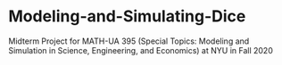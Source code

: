 # Modeling-and-Simulating-Dice
Midterm Project for MATH-UA 395 (Special Topics: Modeling and Simulation in Science, Engineering, and Economics) at NYU in Fall 2020
